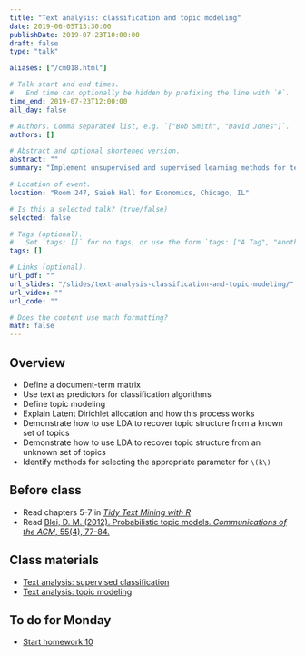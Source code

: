 ```yaml
---
title: "Text analysis: classification and topic modeling"
date: 2019-06-05T13:30:00
publishDate: 2019-07-23T10:00:00
draft: false
type: "talk"

aliases: ["/cm018.html"]

# Talk start and end times.
#   End time can optionally be hidden by prefixing the line with `#`.
time_end: 2019-07-23T12:00:00
all_day: false

# Authors. Comma separated list, e.g. `["Bob Smith", "David Jones"]`.
authors: []

# Abstract and optional shortened version.
abstract: ""
summary: "Implement unsupervised and supervised learning methods for text data."

# Location of event.
location: "Room 247, Saieh Hall for Economics, Chicago, IL"

# Is this a selected talk? (true/false)
selected: false

# Tags (optional).
#   Set `tags: []` for no tags, or use the form `tags: ["A Tag", "Another Tag"]` for one or more tags.
tags: []

# Links (optional).
url_pdf: ""
url_slides: "/slides/text-analysis-classification-and-topic-modeling/"
url_video: ""
url_code: ""

# Does the content use math formatting?
math: false
---
```




## Overview

* Define a document-term matrix
* Use text as predictors for classification algorithms
* Define topic modeling
* Explain Latent Dirichlet allocation and how this process works
* Demonstrate how to use LDA to recover topic structure from a known set of topics
* Demonstrate how to use LDA to recover topic structure from an unknown set of topics
* Identify methods for selecting the appropriate parameter for `\(k\)`

## Before class

* Read chapters 5-7 in [*Tidy Text Mining with R*](http://tidytextmining.com/)
* Read [Blei, D. M. (2012). Probabilistic topic models. *Communications of the ACM*, 55(4), 77-84.](http://cacm.acm.org/magazines/2012/4/147361-probabilistic-topic-models/fulltext)

## Class materials

* [Text analysis: supervised classification](/notes/supervised-text-classification/)
* [Text analysis: topic modeling](/notes/topic-modeling/)

## To do for Monday

* [Start homework 10](/homework/text-analysis/)

